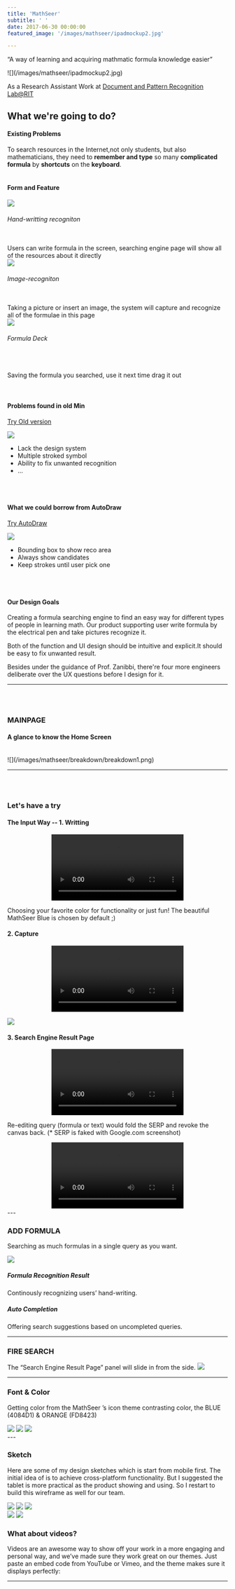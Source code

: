 ```yaml
---
title: 'MathSeer'
subtitle: ' '
date: 2017-06-30 00:00:00
featured_image: '/images/mathseer/ipadmockup2.jpg'

---
```


<p class="intro-text"> 
“A way of learning and acquiring mathmatic formula knowledge easier”
</p>
![](/images/mathseer/ipadmockup2.jpg)

<!--<center>
  <video width="90%" controls autoplay loop>
    <source src="/images/mathseer/motion2.mp4" type="video/mp4">
  </video>
</center>
-->

As a Research Assistant Work at [Document and Pattern Recognition Lab@RIT](https://www.cs.rit.edu/~dprl/)

## What we're going to do?
#### Existing Problems
To search resources in the Internet,not only students, but also mathematicians, they need to **remember and type** so many **complicated formula** by **shortcuts** on the **keyboard**.
<br>
<br>

 
#### Form and Feature
  
<div class="row fit">
  <div class="col-lg-4 col-sm-12">
    <img src="/images/mathseer/feature/1.png">
    
<h6 style="margin-left:0"> Hand-writting recogniton </h6>

<br>
    Users can write formula in the screen, searching engine page will show all of the resources about it directly    
  </div>
  <div class="col-lg-4 col-sm-12">
    <img src="/images/mathseer/feature/2.png">
    
<h6 style="margin-left:0"> Image-recogniton </h6>
   <br> 
   Taking a picture or insert an image, the system will capture and recognize all of the formulae in this page
    
  </div>
  <div class="col-lg-4 col-sm-12">
    <img src="/images/mathseer/feature/3.png">

<h6 style="margin-left:0"> Formula Deck </h6>
    <br>
    <br>
    Saving the formula you searched, use it next time drag it out
        
  </div>
</div>

<br>
<br>

#### Problems found in old Min
[Try Old version](http://saskatoon.cs.rit.edu/min/)

![](/images/mathseer/bad.png)
- Lack the design system
- Multiple stroked symbol
- Ability to fix unwanted recognition
- ...
<br>
<br>

#### What we could borrow from AutoDraw
[Try AutoDraw](https://www.autodraw.com/)

![](/images/mathseer/competitive.png)
- Bounding box to show reco area
- Always show candidates
- Keep strokes until user pick one
<br>
<br>

#### Our Design Goals
Creating a formula searching engine to find an easy way for different types of people in learning math. Our product supporting user write formula by the electrical pen and take pictures recognize it.

Both of the function and UI design should be intuitive and explicit.It should be easy to fix unwanted result.

Besides under the guidance of Prof. Zanibbi, there're four more engineers deliberate over the UX questions before I design for it.

---

<br>
<br>

### MAINPAGE

#### A glance to know the Home Screen

<br>
![](/images/mathseer/breakdown/breakdown1.png)

---

<br>
<br>

### Let's have a try

#### The Input Way --  1. Writting

<center>
  <video width="60%" controls autoplay loop>
    <source src="/images/mathseer/video/onlyType.mp4" type="video/mp4">
  </video>
</center>

Choosing your favorite color for functionality or just fun! 
The beautiful MathSeer Blue is chosen by default ;)

#### 2. Capture

<center>
  <video width="60%" controls autoplay loop>
    <source src="/images/mathseer/video/onlyCamera.mp4" type="video/mp4">
  </video>
</center>

![](/images/mathseer/breakdown/breakdown2.png)

#### 3. Search Engine Result Page

<center>
  <video width="60%" controls autoplay loop>
    <source src="/images/mathseer/video/SERP.mp4" type="video/mp4">
  </video>
</center>
 
Re-editing query (formula or text) would fold the SERP and revoke the canvas back.
(* SERP is faked with Google.com screenshot)

<center>
  <video width="60%" controls autoplay loop>
    <source src="/images/mathseer/video/SERP2.mp4" type="video/mp4">
  </video>
</center>
---

### ADD FORMULA

Searching as much formulas in a single query as you want.

![](/images/mathseer/layout/layout3.png)
##### Formula Recognition Result
Continously recognizing users’ hand-writing.
##### Auto Completion
Offering search suggestions based on uncompleted queries.


---

### FIRE SEARCH

The “Search Engine Result Page” panel will slide in from the side.
![](/images/mathseer/layout/layout4.png)

---

### Font & Color
Getting color from the MathSeer ’s icon theme contrasting color, the BLUE (4084D1) & ORANGE (FD8423)

<div class="gallery" data-columns="2">
	<img src="/images/mathseer/layout/font.png">
	<img src="/images/mathseer/layout/color.png">
	<img src="/images/mathseer/layout/illustration.png">
</div>
---

### Sketch
Here are some of my design sketches which is start from mobile first. The initial idea of is to achieve cross-platform functionality.
But I suggested the tablet is more practical as the product showing and using. So I restart to build this wireframe as well for our team.
<div class="gallery" data-columns="3">
	<img src="/images/mathseer/sketch/sketch1.png">
	<img src="/images/mathseer/sketch/sketch2.png">
	<img src="/images/mathseer/sketch/sketch3.png">
	
</div>



<div class="gallery" data-columns="1">
	<img src="/images/demo/demo-landscape.jpg">
	<img src="/images/demo/demo-landscape-2.jpg">
</div>

### What about videos?

Videos are an awesome way to show off your work in a more engaging and personal way, and we’ve made sure they work great on our themes. Just paste an embed code from YouTube or Vimeo, and the theme makes sure it displays perfectly:



---

